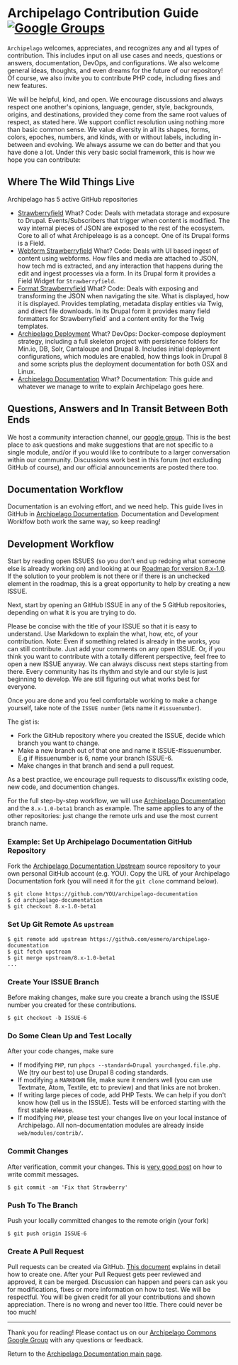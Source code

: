 # Archipelago Contribution Guide [![Google Groups](https://img.icons8.com/wired/32/000000/google-groups.png)](https://groups.google.com/forum/#!forum/archipelago-commons)


``Archipelago`` welcomes, appreciates, and recognizes any and all types of contribution. This includes input on all use cases and needs, questions or answers, documentation, DevOps, and configurations. We also welcome general ideas, thoughts, and even dreams for the future of our repository! Of course, we also invite you to contribute PHP code, including fixes and new features.

We will be helpful, kind, and open. We encourage discussions and always respect one another's opinions, language, gender, style, backgrounds, origins, and destinations, provided they come from the same root values of respect, as stated here. We support conflict resolution using nothing more than basic common sense. We value diversity in all its shapes, forms, colors, epoches, numbers, and kinds, with or without labels, including in-between and evolving. We always assume we can do better and that you have done a lot. Under this very basic social framework, this is how we hope you can contribute:

## Where The Wild Things Live

Archipelago has 5 active GitHub repositories

- [Strawberryfield](https://github.com/esmero/strawberryfield/tree/8.x-1.0-beta1)
  What? Code: Deals with metadata storage and exposure to Drupal. Events/Subscribers that trigger when content is modified. The way internal pieces of JSON are exposed to the rest of the ecosystem. Core to all of what Archipeleago is as a concept. One of its Drupal forms is a Field.
- [Webform Strawberryfield](https://github.com/esmero/webform_strawberryfield/tree/8.x-1.0-beta1)
  What? Code: Deals with UI based ingest of content using webforms. How files and media are attached to JSON, how tech md is extracted, and any interaction that happens during the edit and ingest processes via a form. In its Drupal form it provides a Field Widget for `Strawberryfield`.
- [Format Strawberryfield](https://github.com/esmero/format_strawberryfield/tree/8.x-1.0-beta1)
  What? Code: Deals with exposing and transforming the JSON when navigating the site. What is displayed, how it is displayed. Provides templating, metadata display entities via Twig, and direct file downloads. In its Drupal form it provides many field formatters for Strawberryfield` and a content entity for the Twig templates.
- [Archipelago Deployment](https://github.com/esmero/archipelago-deployment/tree/8.x-1.0-beta1)
  What? DevOps: Docker-compose deployment strategy, including a full skeleton project with persistence folders for Min.io, DB, Solr, Cantaloupe and Drupal 8. Includes initial deployment configurations, which modules are enabled, how things look in Drupal 8 and some scripts plus the deployment documentation for both OSX and Linux.
- [Archipelago Documentation](https://github.com/esmero/archipelago-documentation/tree/8.x-1.0-beta1)
  What? Documentation: This guide and whatever we manage to write to explain Archipelago goes here.

## Questions, Answers and In Transit Between Both Ends

We host a community interaction channel, our [google group](https://groups.google.com/forum/#!forum/archipelago-commons). This is the best place to ask questions and make suggestions that are not specific to a single module, and/or if you would like to contribute to a larger conversation within our community. Discussions work best in this forum (not excluding GitHub of course), and our official announcements are posted there too.


## Documentation Workflow

Documentation is an evolving effort, and we need help. This guide lives in GitHub in [Archipelago Documentation](https://github.com/esmero/archipelago-documentation/tree/8.x-1.0-beta1). Documentation and Development Worklfow both work the same way, so keep reading!

## Development Workflow

Start by reading open ISSUES (so you don't end up redoing what someone else is already working on) and looking at our [Roadmap for version 8.x-1.0](https://github.com/esmero/archipelago-deployment/issues/5). If the solution to your problem is not there or if there is an unchecked element in the roadmap, this is a great opportunity to help by creating a new ISSUE.

Next, start by opening an GitHub ISSUE in any of the 5 GitHub repositories, depending on what it is you are trying to do.

Please be concise with the title of your ISSUE so that it is easy to understand. Use Markdown to explain the what, how, etc, of your contribution. Note: Even if something related is already in the works, you can still contribute. Just add your comments on any open ISSUE. Or, if you think you want to contribute with a totally different perspective, feel free to open a new ISSUE anyway. We can always discuss next steps starting from there. Every community has its rhythm and style and our style is just beginning to develop. We are still figuring out what works best for everyone.

Once you are done and you feel comfortable working to make a change yourself, take note of the `ISSUE number` (lets name it `#issuenumber`).

The gist is:
- Fork the GitHub repository where you created the ISSUE, decide which branch you want to change.
- Make a new branch out of that one and name it ISSUE-#issuenumber. E.g if #issuenumber is 6, name your branch ISSUE-6.
- Make changes in that branch and send a pull request.

As a best practice, we encourage pull requests to discuss/fix existing code, new code, and documention changes.

For the full step-by-step workflow, we will use [Archipelago Documentation](https://github.com/esmero/archipelago-documentation/tree/8.x-1.0-beta1) and the `8.x-1.0-beta1` branch as example. The same applies to any of the other repositories: just change the remote urls and use the most current branch name.

### Example: Set Up Archipelago Documentation GitHub Repository
Fork the [Archipelago Documentation Upstream](https://github.com/esmero/archipelago-documentation/fork) source repository to your own personal GitHub account (e.g. YOU). Copy the URL of your Archipelago Documentation fork (you will need it for the `git clone` command below).

```Shell
$ git clone https://github.com/YOU/archipelago-documentation
$ cd archipelago-documentation
$ git checkout 8.x-1.0-beta1
```

### Set Up Git Remote As ``upstream``
```Shell
$ git remote add upstream https://github.com/esmero/archipelago-documentation
$ git fetch upstream
$ git merge upstream/8.x-1.0-beta1
...
```

### Create Your ISSUE Branch
Before making changes, make sure you create a branch using the ISSUE number you created for these contributions.

```Shell
$ git checkout -b ISSUE-6
```

### Do Some Clean Up and Test Locally
After your code changes, make sure

- If modifying `PHP`, run `phpcs --standard=Drupal yourchanged.file.php`. We (try our best to) use Drupal 8 coding standards.
- If modifying a `MARKDOWN` file, make sure it renders well (you can use Textmate, Atom, Textile, etc to preview) and that links are not broken.
- If writing large pieces of code, add PHP Tests. We can help if you don't know how (tell us in the ISSUE). Tests will be enforced starting with the first stable release.
- If modifying `PHP`, please test your changes live on your local instance of Archipelago. All non-documentation modules are already inside `web/modules/contrib/`.


### Commit Changes
After verification, commit your changes. This is [very good post](https://chris.beams.io/posts/git-commit/) on how to write commit messages.
```Shell
$ git commit -am 'Fix that Strawberry'
```

### Push To The Branch
Push your locally committed changes to the remote origin (your fork)
```Shell
$ git push origin ISSUE-6
```

### Create A Pull Request
Pull requests can be created via GitHub. [This document](https://help.github.com/articles/creating-a-pull-request/) explains in detail how to create one. After your Pull Request gets peer reviewed and approved, it can be merged. Discussion can happen and peers can ask you for modifications, fixes or more information on how to test. We will be respectful. You will be given credit for all your contributions and shown appreciation. There is no wrong and never too little. There could never be too much!

---

Thank you for reading! Please contact us on our [Archipelago Commons Google Group](https://groups.google.com/forum/#!forum/archipelago-commons) with any questions or feedback.

Return to the [Archipelago Documentation main page](index.md).
